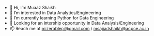 - 👋 Hi, I’m Muaaz Shaikh
- 👀 I’m interested in Data Analytics/Engineering
- 🌱 I’m currently learning Python for Data Engineering
- 👯 Looking for an intership opportunity in Data Analysis/Engineering
- 📫 Reach me at mizerablepi@gmail.com / msajjadshaikh@acpce.ac.in

<!---
mizerablepi/mizerablepi is a ✨ special ✨ repository because its `README.md` (this file) appears on your GitHub profile.
You can click the Preview link to take a look at your changes.
--->
